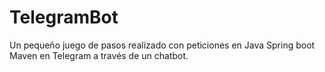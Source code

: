 # TelegramBot
Un pequeño juego de pasos realizado con peticiones en Java Spring boot Maven en Telegram a través de un chatbot.
